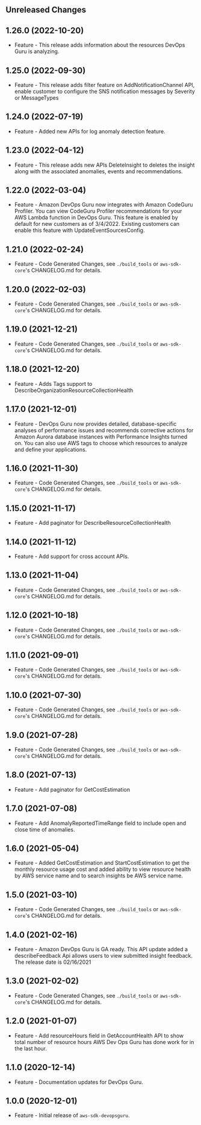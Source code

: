 Unreleased Changes
------------------

1.26.0 (2022-10-20)
------------------

* Feature - This release adds information about the resources DevOps Guru is analyzing.

1.25.0 (2022-09-30)
------------------

* Feature - This release adds filter feature on AddNotificationChannel API, enable customer to configure the SNS notification messages by Severity or MessageTypes

1.24.0 (2022-07-19)
------------------

* Feature - Added new APIs for log anomaly detection feature.

1.23.0 (2022-04-12)
------------------

* Feature - This release adds new APIs DeleteInsight to deletes the insight along with the associated anomalies, events and recommendations.

1.22.0 (2022-03-04)
------------------

* Feature - Amazon DevOps Guru now integrates with Amazon CodeGuru Profiler. You can view CodeGuru Profiler recommendations for your AWS Lambda function in DevOps Guru. This feature is enabled by default for new customers as of 3/4/2022. Existing customers can enable this feature with UpdateEventSourcesConfig.

1.21.0 (2022-02-24)
------------------

* Feature - Code Generated Changes, see `./build_tools` or `aws-sdk-core`'s CHANGELOG.md for details.

1.20.0 (2022-02-03)
------------------

* Feature - Code Generated Changes, see `./build_tools` or `aws-sdk-core`'s CHANGELOG.md for details.

1.19.0 (2021-12-21)
------------------

* Feature - Code Generated Changes, see `./build_tools` or `aws-sdk-core`'s CHANGELOG.md for details.

1.18.0 (2021-12-20)
------------------

* Feature - Adds Tags support to DescribeOrganizationResourceCollectionHealth

1.17.0 (2021-12-01)
------------------

* Feature - DevOps Guru now provides detailed, database-specific analyses of performance issues and recommends corrective actions for Amazon Aurora database instances with Performance Insights turned on. You can also use AWS tags to choose which resources to analyze and define your applications.

1.16.0 (2021-11-30)
------------------

* Feature - Code Generated Changes, see `./build_tools` or `aws-sdk-core`'s CHANGELOG.md for details.

1.15.0 (2021-11-17)
------------------

* Feature - Add paginator for DescribeResourceCollectionHealth

1.14.0 (2021-11-12)
------------------

* Feature - Add support for cross account APIs.

1.13.0 (2021-11-04)
------------------

* Feature - Code Generated Changes, see `./build_tools` or `aws-sdk-core`'s CHANGELOG.md for details.

1.12.0 (2021-10-18)
------------------

* Feature - Code Generated Changes, see `./build_tools` or `aws-sdk-core`'s CHANGELOG.md for details.

1.11.0 (2021-09-01)
------------------

* Feature - Code Generated Changes, see `./build_tools` or `aws-sdk-core`'s CHANGELOG.md for details.

1.10.0 (2021-07-30)
------------------

* Feature - Code Generated Changes, see `./build_tools` or `aws-sdk-core`'s CHANGELOG.md for details.

1.9.0 (2021-07-28)
------------------

* Feature - Code Generated Changes, see `./build_tools` or `aws-sdk-core`'s CHANGELOG.md for details.

1.8.0 (2021-07-13)
------------------

* Feature - Add paginator for GetCostEstimation

1.7.0 (2021-07-08)
------------------

* Feature - Add AnomalyReportedTimeRange field to include open and close time of anomalies.

1.6.0 (2021-05-04)
------------------

* Feature - Added GetCostEstimation and StartCostEstimation to get the monthly resource usage cost and added ability to view resource health by AWS service name and to search insights be AWS service name.

1.5.0 (2021-03-10)
------------------

* Feature - Code Generated Changes, see `./build_tools` or `aws-sdk-core`'s CHANGELOG.md for details.

1.4.0 (2021-02-16)
------------------

* Feature - Amazon DevOps Guru is GA ready. This API update added a describeFeedback Api allows users to view submitted insight feedback. The release date is 02/16/2021

1.3.0 (2021-02-02)
------------------

* Feature - Code Generated Changes, see `./build_tools` or `aws-sdk-core`'s CHANGELOG.md for details.

1.2.0 (2021-01-07)
------------------

* Feature - Add resourceHours field in GetAccountHealth API to show total number of resource hours AWS Dev Ops Guru has done work for in the last hour.

1.1.0 (2020-12-14)
------------------

* Feature - Documentation updates for DevOps Guru.

1.0.0 (2020-12-01)
------------------

* Feature - Initial release of `aws-sdk-devopsguru`.

